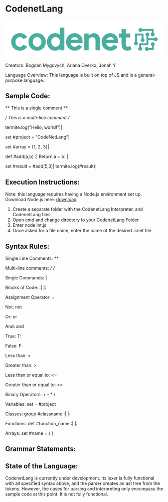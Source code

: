 # CodenetLang

![logo](<codenet logo.png>)

Creators: Bogdan Mygovych, Ariana Overko, Jonah Y

Language Overview: This language is built on top of JS and is a general-purpose language.

## Sample Code: 

** This is a single comment **

*/ This is
   a multi-line
   comment /*

termite.log("Hello, world!")|

set #project = "CodeNetLang"|

set #array = {1, 2, 3}|

def #add(a,b) :| 
	Return a + b|
|:

set #result = #add(5,3)|
termite.log(#result)| 

## Execution Instructions: 
Note: this language requires having a Node.js environment set up. 
Download Node.js here: [download](https://nodejs.org/en/download)

1) Create a separate folder with the CodenetLang Interpreter, and CodenetLang files
2) Open cmd and change directory to your CodenetLang Folder
3) Enter node int.js
4) Once asked for a file name, enter the name of the desired .cnet file

## Syntax Rules: 

  Single Line Comments:  **    

  Multi-line comments:  */    /*

  Single Commands: |

  Blocks of Code: :|   |:

  Assignment Operator:  =

  Not: not

  Or: or

  And: and

  True: T:

  False: F:

  Less than:  <

  Greater than: >

  Less than or equal to: <=

  Greater than or equal to: >=

  Binary Operators:  +  -  *  /  

  Variables: set = #project

  Classes: group #classname :|  |:

  Functions: def #function_name :|   |:

  Arrays: set #name = {  } 

## Grammar Statements:


## State of the Language:
CodenetLang is currently under development. Its lexer is fully functional with all specified syntax above, and the parser creates an ast tree from the tokens. However, the cases for parsing and interpreting only encompass the sample code at this point. It is not fully functional.


    
